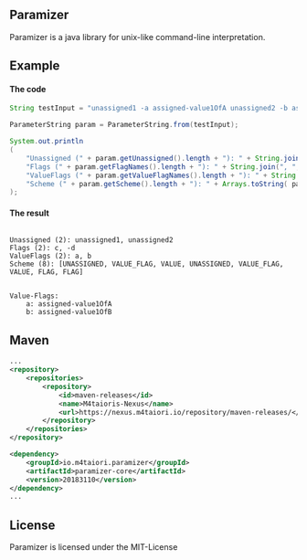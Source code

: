 ## Paramizer
Paramizer is a java library for unix-like command-line interpretation.

## Example

#### The code
``` java
String testInput = "unassigned1 -a assigned-value1OfA unassigned2 -b assigned-value1OfB -c --d";

ParameterString param = ParameterString.from(testInput);

System.out.println
(
    "Unassigned (" + param.getUnassigned().length + "): " + String.join(", ", param.getUnassigned()) + "\n" +
    "Flags (" + param.getFlagNames().length + "): " + String.join(", ", param.getFlagNames()) + "\n" +
    "ValueFlags (" + param.getValueFlagNames().length + "): " + String.join(", ", param.getValueFlagNames())+ "\n" +
    "Scheme (" + param.getScheme().length + "): " + Arrays.toString( param.getScheme() ) + "\n\n"
);    
```

#### The result
```

Unassigned (2): unassigned1, unassigned2
Flags (2): c, -d
ValueFlags (2): a, b
Scheme (8): [UNASSIGNED, VALUE_FLAG, VALUE, UNASSIGNED, VALUE_FLAG, VALUE, FLAG, FLAG]


Value-Flags:
	a: assigned-value1OfA
	b: assigned-value1OfB
```

## Maven
```xml
...
<repository>
    <repositories>
        <repository>
            <id>maven-releases</id>
            <name>M4taioris-Nexus</name>
            <url>https://nexus.m4taiori.io/repository/maven-releases/</url>
        </repository>
    </repositories>
</repository>

<dependency>
    <groupId>io.m4taiori.paramizer</groupId>
    <artifactId>paramizer-core</artifactId>
    <version>20183110</version>
</dependency>
...
```


## License
Paramizer is licensed under the MIT-License
